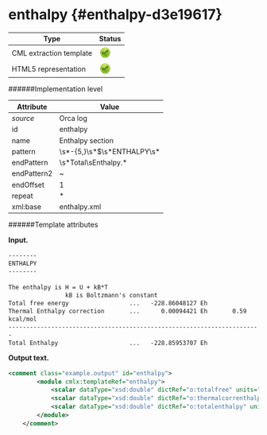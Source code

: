 # enthalpy {#enthalpy-d3e19617}


| Type                                                                                                                                                | Status                                                                                                                                              |
|----|----|
| CML extraction template                                                                                                                             | ![](/imgs/Total.png)                                                                                                                                |
| HTML5 representation                                                                                                                                | ![](/imgs/Total.png)                                                                                                                                |

######Implementation level

| Attribute                                                                                                                                           | Value                                                                                                                                               |
|----|----|
| *source*                                                                                                                                            | Orca log                                                                                                                                            |
| id                                                                                                                                                  | enthalpy                                                                                                                                            |
| name                                                                                                                                                | Enthalpy section                                                                                                                                    |
| pattern                                                                                                                                             | \\s\*-{5,}\\s\*\$\\s\*ENTHALPY\\s\*                                                                                                                 |
| endPattern                                                                                                                                          | \\s\*Total\\sEnthalpy.\*                                                                                                                            |
| endPattern2                                                                                                                                         | \~                                                                                                                                                  |
| endOffset                                                                                                                                           | 1                                                                                                                                                   |
| repeat                                                                                                                                              | \*                                                                                                                                                  |
| xml:base                                                                                                                                            | enthalpy.xml                                                                                                                                        |

######Template attributes

**Input.**

    --------
    ENTHALPY
    --------

    The enthalpy is H = U + kB*T
                    kB is Boltzmann's constant
    Total free energy                 ...   -228.86048127 Eh
    Thermal Enthalpy correction       ...      0.00094421 Eh       0.59 kcal/mol
    -----------------------------------------------------------------------
    Total Enthalpy                    ...   -228.85953707 Eh    
        

**Output text.**

```xml
<comment class="example.output" id="enthalpy">
        <module cmlx:templateRef="enthalpy">
            <scalar dataType="xsd:double" dictRef="o:totalfree" units="nonsi:hartree">-228.86048127</scalar>
            <scalar dataType="xsd:double" dictRef="o:thermalcorrenthalpy" units="nonsi:hartree">0.00094421</scalar>
            <scalar dataType="xsd:double" dictRef="o:totalenthalpy" units="nonsi:hartree">-228.85953707</scalar>
        </module>
    </comment>
```
